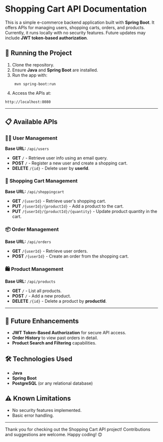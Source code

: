 # Shopping Cart API Documentation

This is a simple e-commerce backend application built with **Spring Boot**. It offers APIs for managing users, shopping carts, orders, and products. Currently, it runs locally with no security features. Future updates may include **JWT token-based authorization**.

## 🚀 **Running the Project**
1. Clone the repository.
2. Ensure **Java** and **Spring Boot** are installed.
3. Run the app with:
   ```
    mvn spring-boot:run
   ```
4. Access the APIs at:
```
http://localhost:8080
```

---

## 📋 **Available APIs**
### 🧑‍💻 **User Management**
**Base URL:** `/api/users`
- **GET** `/` - Retrieve user info using an email query.
- **POST** `/` - Register a new user and create a shopping cart.
- **DELETE** `/{id}` - Delete user by **userId**.

### 🛒 **Shopping Cart Management**
**Base URL:** `/api/shoppingcart`
- **GET** `/{userId}` - Retrieve user's shopping cart.
- **PUT** `/{userId}/{productId}` - Add a product to the cart.
- **PUT** `/{userId}/{productId}/{quantity}` - Update product quantity in the cart.

### 📦 **Order Management**
**Base URL:** `/api/orders`
- **GET** `/{userId}` - Retrieve user orders.
- **POST** `/{userId}` - Create an order from the shopping cart.

### 🛍️ **Product Management**
**Base URL:** `/api/products`
- **GET** `/` - List all products.
- **POST** `/` - Add a new product.
- **DELETE** `/{id}` - Delete a product by **productId**.

---

## 📌 **Future Enhancements**
- **JWT Token-Based Authorization** for secure API access.
- **Order History** to view past orders in detail.
- **Product Search and Filtering** capabilities.

## 🛠 **Technologies Used**
- **Java**
- **Spring Boot**
- **PostgreSQL** (or any relational database)

## ⚠️ **Known Limitations**
- No security features implemented.
- Basic error handling.

---

Thank you for checking out the Shopping Cart API project! Contributions and suggestions are welcome. Happy coding! 😊
